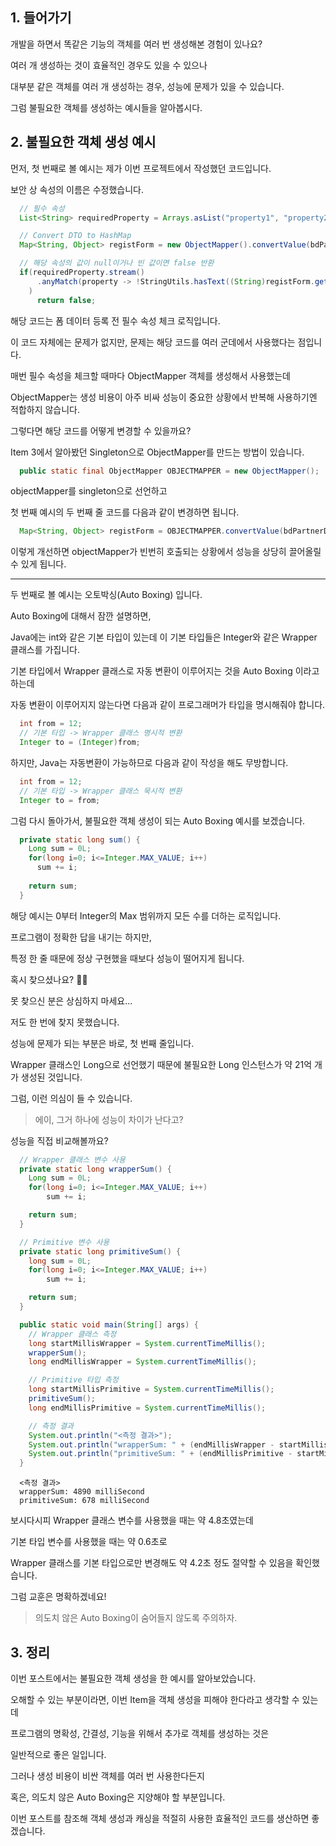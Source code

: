 ## 1. 들어가기

개발을 하면서 똑같은 기능의 객체를 여러 번 생성해본 경험이 있나요?

여러 개 생성하는 것이 효율적인 경우도 있을 수 있으나

대부분 같은 객체를 여러 개 생성하는 경우, 성능에 문제가 있을 수 있습니다.

그럼 불필요한 객체를 생성하는 예시들을 알아봅시다.

## 2. 불필요한 객체 생성 예시

먼저, 첫 번째로 볼 예시는 제가 이번 프로젝트에서 작성했던 코드입니다.

보안 상 속성의 이름은 수정했습니다.

```java
  // 필수 속성
  List<String> requiredProperty = Arrays.asList("property1", "property2", "property3", "property4", "property5");

  // Convert DTO to HashMap
  Map<String, Object> registForm = new ObjectMapper().convertValue(bdPartnerDto, HashMap.class);

  // 해당 속성의 값이 null이거나 빈 값이면 false 반환
  if(requiredProperty.stream()
      .anyMatch(property -> !StringUtils.hasText((String)registForm.get(property)))
    )
      return false;
```

해당 코드는 폼 데이터 등록 전 필수 속성 체크 로직입니다.

이 코드 자체에는 문제가 없지만, 문제는 해당 코드를 여러 군데에서 사용했다는 점입니다.

매번 필수 속성을 체크할 때마다 ObjectMapper 객체를 생성해서 사용했는데

ObjectMapper는 생성 비용이 아주 비싸 성능이 중요한 상황에서 반복해 사용하기엔 적합하지 않습니다.

그렇다면 해당 코드를 어떻게 변경할 수 있을까요?

Item 3에서 알아봤던 Singleton으로 ObjectMapper를 만드는 방법이 있습니다.

```java
  public static final ObjectMapper OBJECTMAPPER = new ObjectMapper();
```

objectMapper를 singleton으로 선언하고

첫 번째 예시의 두 번째 줄 코드를 다음과 같이 변경하면 됩니다.

```java
  Map<String, Object> registForm = OBJECTMAPPER.convertValue(bdPartnerDto, HashMap.class);
```

이렇게 개선하면 objectMapper가 빈번히 호출되는 상황에서 성능을 상당히 끌어올릴 수 있게 됩니다.

<hr>
두 번째로 볼 예시는 오토박싱(Auto Boxing) 입니다.

Auto Boxing에 대해서 잠깐 설명하면,

Java에는 int와 같은 기본 타입이 있는데 이 기본 타입들은 Integer와 같은 Wrapper 클래스를 가집니다.

기본 타입에서 Wrapper 클래스로 자동 변환이 이루어지는 것을 Auto Boxing 이라고 하는데

자동 변환이 이루어지지 않는다면 다음과 같이 프로그래머가 타입을 명시해줘야 합니다.

```java
  int from = 12;
  // 기본 타입 -> Wrapper 클래스 명시적 변환
  Integer to = (Integer)from;
```

하지만, Java는 자동변환이 가능하므로 다음과 같이 작성을 해도 무방합니다.

```java
  int from = 12;
  // 기본 타입 -> Wrapper 클래스 묵시적 변환
  Integer to = from;
```

그럼 다시 돌아가서, 불필요한 객체 생성이 되는 Auto Boxing 예시를 보겠습니다.

```java
  private static long sum() {
    Long sum = 0L;
    for(long i=0; i<=Integer.MAX_VALUE; i++)
      sum += i;
    
    return sum;
  }
```

해당 예시는 0부터 Integer의 Max 범위까지 모든 수를 더하는 로직입니다.

프로그램이 정확한 답을 내기는 하지만,

특정 한 줄 때문에 정상 구현했을 때보다 성능이 떨어지게 됩니다.

혹시 찾으셨나요? 🤔🤔

못 찾으신 분은 상심하지 마세요...

저도 한 번에 찾지 못했습니다.

성능에 문제가 되는 부분은 바로, 첫 번째 줄입니다.

Wrapper 클래스인 Long으로 선언했기 때문에 불필요한 Long 인스턴스가 약 21억 개가 생성된 것입니다.

그럼, 이런 의심이 들 수 있습니다.

> 에이, 그거 하나에 성능이 차이가 난다고?

성능을 직접 비교해볼까요?

```java
  // Wrapper 클래스 변수 사용
  private static long wrapperSum() {
    Long sum = 0L;
    for(long i=0; i<=Integer.MAX_VALUE; i++)
        sum += i;

    return sum;
  }

  // Primitive 변수 사용
  private static long primitiveSum() {
    long sum = 0L;
    for(long i=0; i<=Integer.MAX_VALUE; i++)
        sum += i;

    return sum;
  }

  public static void main(String[] args) {
    // Wrapper 클래스 측정
    long startMillisWrapper = System.currentTimeMillis();
    wrapperSum();
    long endMillisWrapper = System.currentTimeMillis();

    // Primitive 타입 측정
    long startMillisPrimitive = System.currentTimeMillis();
    primitiveSum();
    long endMillisPrimitive = System.currentTimeMillis();

    // 측정 결과
    System.out.println("<측정 결과>");
    System.out.println("wrapperSum: " + (endMillisWrapper - startMillisWrapper) + " milliSecond");
    System.out.println("primitiveSum: " + (endMillisPrimitive - startMillisPrimitive) + " milliSecond");
  }
```

```
  <측정 결과>
  wrapperSum: 4890 milliSecond
  primitiveSum: 678 milliSecond
```

보시다시피 Wrapper 클래스 변수를 사용했을 때는 약 4.8초였는데

기본 타입 변수를 사용했을 때는 약 0.6초로

Wrapper 클래스를 기본 타입으로만 변경해도 약 4.2초 정도 절약할 수 있음을 확인했습니다. 

그럼 교훈은 명확하겠네요!

> 의도치 않은 Auto Boxing이 숨어들지 않도록 주의하자.

## 3. 정리

이번 포스트에서는 불필요한 객체 생성을 한 예시를 알아보았습니다.

오해할 수 있는 부분이라면, 이번 Item을 객체 생성을 피해야 한다라고 생각할 수 있는데

프로그램의 명확성, 간결성, 기능을 위해서 추가로 객체를 생성하는 것은

일반적으로 좋은 일입니다.

그러나 생성 비용이 비싼 객체를 여러 번 사용한다든지

혹은, 의도치 않은 Auto Boxing은 지양해야 할 부분입니다.

이번 포스트를 참조해 객체 생성과 캐싱을 적절히 사용한 효율적인 코드를 생산하면 좋겠습니다.